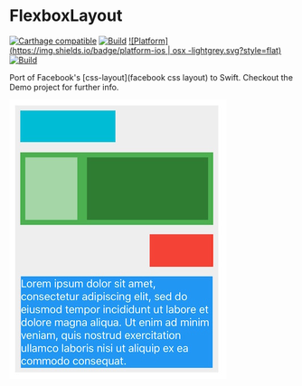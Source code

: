 # FlexboxLayout
[![Carthage compatible](https://img.shields.io/badge/Carthage-compatible-4BC51D.svg?style=flat)](https://github.com/Carthage/Carthage)
[![Build](https://img.shields.io/badge/build-passing-green.svg?style=flat)](#)
[![Platform](https://img.shields.io/badge/platform-ios | osx -lightgrey.svg?style=flat)](#)
[![Build](https://img.shields.io/badge/license-MIT-blue.svg?style=flat)](https://opensource.org/licenses/MIT)

Port of Facebook's [css-layout](facebook css layout) to Swift.
Checkout the Demo project for further info.

![GitHub Logo](doc/screenshot.jpg)

